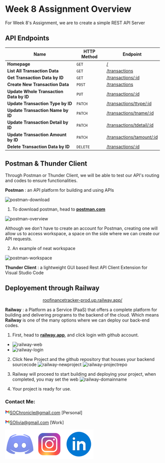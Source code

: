 
# Week 8 Assignment Overview

For Week 8's Assignment, we are to create a simple REST API Server 

## API Endpoints

| Name  | HTTP Method | Endpoint | 
| ----------- | ----------- | ----------- |
| **Homepage** | `GET` |[/](https://roofinancetracker-prod.up.railway.app/)
| **List All Transaction Data** | `GET` | [/transactions](https://roofinancetracker-prod.up.railway.app/transactions)
| **Get Transaction Data by ID** | `GET` | [/transactions/:id](https://roofinancetracker-prod.up.railway.app/transactions/1) |
| **Create New Transaction Data** | `POST` | [/transactions](https://roofinancetracker-prod.up.railway.app/transactions) |
| **Update Whole Transaction Data by ID** | `PUT` | [/transactions/:id](https://roofinancetracker-prod.up.railway.app/transactions/1) |
| **Update Transaction Type by ID** | `PATCH` | [/transactions/ttype/:id](https://roofinancetracker-prod.up.railway.app/transactions/ttype/1) |
| **Update Transaction Name by ID** | `PATCH` | [/transactions/tname/:id](https://roofinancetracker-prod.up.railway.app/transactions/tname/1) |
| **Update Transaction Detail by ID** | `PATCH` | [/transactions/tdetail/:id](https://roofinancetracker-prod.up.railway.app/transactions/tdetail/1) |
| **Update Transaction Amount by ID** | `PATCH` | [/transactions/tamount/:id](https://roofinancetracker-prod.up.railway.app/transactions/tamount/1) |
| **Delete Transaction Data by ID** | `DELETE` | [/transactions/:id](https://roofinancetracker-prod.up.railway.app/transactions/1) |


## Postman & Thunder Client

<p>Through Postman or Thunder Client, we will be able to test our API's routing and codes to ensure 
functionalities.</p> 

**Postman** 
: an API platform for building and using APIs

![postman-download]( )

1. To download postman, head to [**postman.com**](https://www.postman.com/downloads/)

![postman-overview]( )

<p>Although we don't have to create an account for Postman, creating one will allow us to access workspace, a space on the side where we can create our API requests.</p>

2. An example of neat workspace

![postman-workspace]( )

**Thunder Client** 
: a lightweight GUI based Rest API Client Extension for Visual Studio Code

## Deployement through Railway
<p align="center">
<a href="https://roofinancetracker-prod.up.railway.app/">roofinancetracker-prod.up.railway.app/</a>
</p>

**Railway** 
: a Platform as a Service (PaaS) that offers a complete platform for building and delivering programs to the backend of the cloud. Which means <strong>Railway</strong> is one of the many options where we can deploy our back-end codes.

1. First, head to [**railway.app**](https://railway.app/), and click login with github account.
- ![railway-web]( )
- ![railway-login]( )

2. Click New Project and the github repository that houses your backend sourcecode
![railway-newproject]( )
![railway-projectrepo]( )

3. Railway will proceed to start building and deploying your project, when completed, you may set the web
![railway-domainname]( )

4. Your project is ready for use.
### Contact Me:

<img src="https://raw.githubusercontent.com/RevoU-FSSE-2/week-7-SherinOlivia/3dd7cdf0d5c9fc1828f0dfcac8ef2e9c057902be/assets/gmail-icon.svg" width="15px" background-color="none">[SOChronicle@gmail.com](mailto:SOChronicle@gmail.com) [Personal]

<img src="https://raw.githubusercontent.com/RevoU-FSSE-2/week-7-SherinOlivia/3dd7cdf0d5c9fc1828f0dfcac8ef2e9c057902be/assets/gmail-icon.svg" width="15px" background-color="none">[SOlivia@gmail.com](mailto:SOlivia198@gmail.com) [Work]

[![Roo-Discord](https://raw.githubusercontent.com/RevoU-FSSE-2/week-5-SherinOlivia/bddf1eca3ee3ad82db2f228095d01912bf9c3de6/assets/MDimgs/icons8-discord.svg)](https://discord.com/users/shxdxr#7539)[![Roo-Instagram](https://raw.githubusercontent.com/RevoU-FSSE-2/week-5-SherinOlivia/bddf1eca3ee3ad82db2f228095d01912bf9c3de6/assets/MDimgs/icons8-instagram.svg)](https://instagram.com/shxdxr?igshid=MzRlODBiNWFlZA==)[![Roo-LinkedIn](https://raw.githubusercontent.com/RevoU-FSSE-2/week-5-SherinOlivia/bddf1eca3ee3ad82db2f228095d01912bf9c3de6/assets/MDimgs/icons8-linkedin-circled.svg)](https://www.linkedin.com/in/sherin-olivia-07311127a/)
